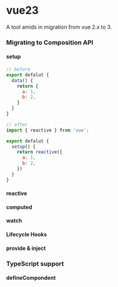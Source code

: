 # vue23

A tool amids in migration from vue 2.x to 3.



### Migrating to Composition API

#### setup

```javascript
// before
export defalut {
  data() {
    return {
      a: 1,
      b: 2,
    }
  }
}

// after
import { reactive } from 'vue';

export defalut {
  setup() {
    return reactive({
      a: 1,
      b: 2,
    })
  }
}

```

#### reactive

#### computed

#### watch

#### Lifecycle Hooks

#### provide & inject

### TypeScript support

#### defineCompondent




